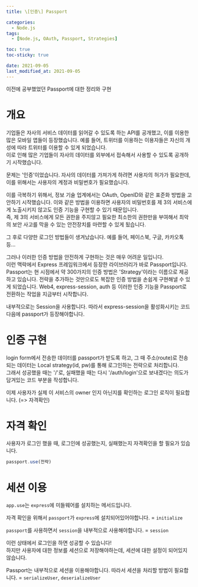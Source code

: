 ```yaml
---
title: \[인증\] Passport

categories:
  - Node.js
tags:
  - [Node.js, OAuth, Passport, Strategies]

toc: true
toc-sticky: true

date: 2021-09-05
last_modified_at: 2021-09-05
---
```


이전에 공부했었던 Passport에 대한 정리와 구현

# 개요

 기업들은 자사의 서비스 데이터를 읽어갈 수 있도록 하는 API를 공개했고, 이를 이용한 많은 모바일 앱들이 등장했습니다. 예를 들어, 트위터를 이용하는 이용자들은 자신의 개성에 따라 트위터를 이용할 수 있게 되었습니다.  
 이로 인해 많은 기업들이 자사의 데이터를 외부에서 접속해서 사용할 수 있도록 공개하기 시작했습니다.

 문제는 '인증'이었습니다. 자사의 데이터를 가져가게 하려면 사용자의 허가가 필요한데, 이를 위해서는 사용자의 계정과 비밀번호가 필요했습니다.

 이를 극복하기 위해서, 정보 기술 업계에서는 OAuth, OpenID와 같은 표준화 방법을 고안하기 시작했습니다. 이와 같은 방법을 이용하면 사용자의 비밀번호를 제 3의 서비스에게 노출시키지 않고도 인증 기능을 구현할 수 있기 때문입니다.  
 즉, 제 3의 서비스에게 모든 권한을 주지않고 필요한 최소한의 권한만을 부여해서 최악의 보안 사고를 막을 수 있는 안전장치를 마련할 수 있게 됬습니다.

 그 후로 다양한 로그인 방법들이 생겨났습니다. 예를 들어, 페이스북, 구글, 카카오톡 등...

 그러나 이러한 인증 방법을 안전하게 구현하는 것은 매우 어려운 일입니다.  
 이런 맥락에서 Express 프레임워크에서 등장한 라이브러리가 바로 Passport입니다. Passport는 현 시점에서 약 300가지의 인증 방법은 'Strategy'이라는 이름으로 제공하고 있습니다. 전략을 추가하는 것만으로도 복잡한 인증 방법을 손쉽게 구현해낼 수 있게 되었습니다. Web4, express-session, auth 등 이러한 인증 기능을 Passport로 전환하는 작업을 지금부터 시작합니다.

 내부적으로는 Session을 사용합니다. 따라서 express-session을 활성화시키는 코드 다음에 passport가 등장해야합니다.

# 인증 구현

login form에서 전송한 데이터를 passport가 받도록 하고, 그 때 주소(route)로 전송되는 데이터는 Local strategy(id, pw)를 통해 로그인하는 전략으로 처리합니다.  
그래서 성공했을 때는 '/'로, 실패했을 때는 다시 '/auth/login'으로 보내겠다는 의도가 담겨있는 코드 부분을 작성합니다.

이제 사용자가 실제 이 서비스의 owner 인지 아닌지를 확인하는 로그인 로직이 필요합니다. (=> 자격확인)

# 자격 확인

사용자가 로그인 했을 때, 로그인에 성공했는지, 실패했는지 자격확인을 할 필요가 있습니다.
```js
passport.use(전략)
```

# 세션 이용

`app.use`는 `express`에 미들웨어를 설치하는 메서드입니다.

자격 확인을 위해서 `passport`가 `express`에 설치되어있어야합니다. = `initialize`

`passport`를 사용하면서 `session`을 내부적으로 사용해야합니다. = `session`

이런 상태에서 로그인을 하면 성공할 수 있습니다!  
하지만 사용자에 대한 정보를 세션으로 저장해야하는데, 세션에 대한 설정이 되어있지 않습니다.

Passport는 내부적으로 세션을 이용해야합니다. 따라서 세션을 처리할 방법이 필요합니다. = `serializeUser`, `deserializeUser`

